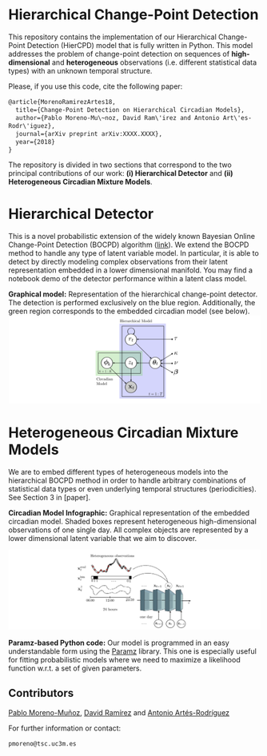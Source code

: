 # Hierarchical Change-Point Detection

This repository contains the implementation of our Hierarchical Change-Point Detection (HierCPD) model that is fully written in Python. This model addresses the problem of change-point detection on sequences of **high-dimensional** and **heterogeneous** observations (i.e. different statistical data types) with an unknown temporal structure.

Please, if you use this code, cite the following paper:
```
@article{MorenoRamirezArtes18,
  title={Change-Point Detection on Hierarchical Circadian Models},
  author={Pablo Moreno-Mu\~noz, David Ram\'irez and Antonio Art\'es-Rodr\'iguez},
  journal={arXiv preprint arXiv:XXXX.XXXX},
  year={2018}
}
```

The repository is divided in two sections that correspond to the two principal contributions of our work: **(i) Hierarchical Detector** and **(ii) Heterogeneous Circadian Mixture Models**.

# Hierarchical Detector
This is a novel probabilistic extension of the widely known Bayesian Online Change-Point Detection (BOCPD) algorithm ([link](http://hips.seas.harvard.edu/content/bayesian-online-changepoint-detection)). We extend the BOCPD method to handle any type of latent variable model. In particular, it is able to detect by directly modeling complex observations from their latent representation embedded in a lower dimensional manifold. You may find a notebook demo of the detector performance within a latent class model.

**Graphical model:** Representation of the hierarchical change-point detector. The detection is performed exclusively on the blue region. Additionally, the green region corresponds to the embedded circadian model (see below).
![graphical_model](tmp/graphical_model.png)

# Heterogeneous Circadian Mixture Models

We are to embed different types of heterogeneous models into the hierarchical BOCPD method in order to handle arbitrary combinations of statistical data types or even underlying temporal structures (periodicities). See Section 3 in [paper].

**Circadian Model Infographic:** Graphical representation of the embedded circadian model. Shaded boxes represent heterogeneous high-dimensional observations of one single day. All complex objects are represented by a lower dimensional latent variable that we aim to discover.

![infographic](tmp/infographic.png)

**Paramz-based Python code:** Our model is programmed in an easy understandable form using the [Paramz](https://github.com/sods/paramz) library. This one is especially useful for fitting probabilistic models where we need to maximize a likelihood function w.r.t. a set of given parameters.

## Contributors

[Pablo Moreno-Muñoz](http://www.tsc.uc3m.es/~pmoreno/), [David Ramírez](https://ramirezgd.github.io/) and  [Antonio Artés-Rodríguez](http://www.tsc.uc3m.es/~antonio/)

For further information or contact:
```
pmoreno@tsc.uc3m.es
```
